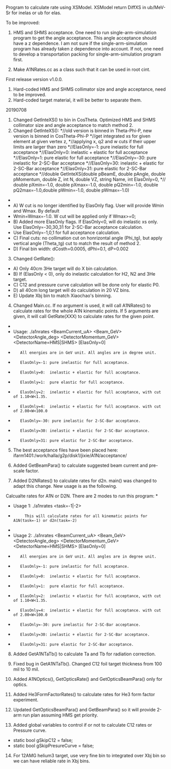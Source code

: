 Program to calculate rate using XSModel.
XSModel return DiffXS in ub/MeV-Sr for inelas or ub for elas.
 
To be improved:
1) HMS and SHMS acceptance.
   One need to run single-arm-simulation program to get the angle acceptance. 
   This angle acceptance should have a z dependence.  I am not sure if the
   single-arm-simulation program has already taken z dependence into account.
   If not, one need to develop a transportation packing for single-arm-simulation
   program first.

2) Make A1NRates.cc as a class such that it can be used in root cint.

First release version v1.0.0.

1. Hard-coded HMS and SHMS collimator size and angle acceptance, need to be improved.
2. Hard-coded target material, it will be better to separate them.


20190708
1. Changed GetInteXS() to bin in CosTheta. Optimized HMS and SHMS collimator size and angle
   acceptance to match method 2.
2. Changed GetInteXS():
*//old version is binned in Theta-Phi-P, new version is binned in CosTheta-Phi-P
*//get integrated xs for given element at given vertex z,
*//applying x, q2 and w cuts if their upper limits are larger than zero
*//ElasOnly=-1: pure inelastic for full acceptance
*//ElasOnly=0:  inelastic + elastic for full acceptance
*//ElasOnly=1:  pure elastic for full acceptance
*//ElasOnly=-30: pure inelastic for 2-SC-Bar acceptance
*//ElasOnly=30: inelastic + elastic for 2-SC-Bar acceptance
*//ElasOnly=31: pure elastic for 2-SC-Bar acceptance
*//double GetInteXS(double pBeamE, double pAngle, double pMomentum, double Z, int N, double VZ, string Name, int ElasOnly=0,
*//                 double pXmin=-1.0, double pXmax=-1.0, double pQ2min=-1.0, double pQ2max=-1.0,double pWmin=-1.0, double pWmax=-1.0)
*
*   A) W cut is no longer identified by ElasOnly flag.  User will provide Wmin and Wmax. By default
*   Wmin=Wmax=-1.0.  W cut will be applied only if Wmax>=0;
*   B) Added more ElasOnly flags. If ElasOnly<0, will do inelastic xs only. Use ElasOnly=-30,30,31 for 2-SC-Bar acceptance calculation.
*   Use ElasOnly=-1,0,1 for full acceptance calculation.
*   C) Final cuts: no collimation cut on honrizontal angle (Phi_tg), but apply vertical angle (Theta_tg) cut to match the result of method 2.
*   D) Final bin width: dCosth=0.0005, dPhi=0.1, dP=0.002

3. Changed GetRate():
*   A) Only 40cm 3He target will do X bin calculation.
*   B) If (ElasOnly < 0), only do inelastic calculation for H2, N2 and 3He target.
*   C) C12 and pressure curve calculation will be done only for elastic P0.
*   D) all 40cm long target will do calculation in 20 VZ bins.
*   E) Update Xbj bin to match Xiaochao's binning.

4. Changed Main.cc. If no argument is used, it will call A1NRates() to calculate rates for the whole A1N kinematic points.
   If 5 arguments are given, it will call GetRate(XXX) to calculate rates for the given point.
*   
* Usage: ./a1nrates <BeamCurrent_uA> <Beam_GeV> <DetectorAngle_deg> <DetectorMomentum_GeV> <DetectorName=HMS|SHMS> [ElasOnly=0]
*        All energies are in GeV unit. All angles are in degree unit.
*        ElasOnly=-1: pure inelastic for full acceptance.
*        ElasOnly=0:  inelastic + elastic for full acceptance.
*        ElasOnly=1:  pure elastic for full acceptance.
*        ElasOnly=2:  inelastic + elastic for full acceptance, with cut of 1.10<W<1.35.
*        ElasOnly=4:  inelastic + elastic for full acceptance. with cut of 2.00<W<100.0
*        ElasOnly=-30: pure inelastic for 2-SC-Bar acceptance.
*        ElasOnly=30: inelastic + elastic for 2-SC-Bar acceptance.
*        ElasOnly=31: pure elastic for 2-SC-Bar acceptance.
        
5. The best acceptance files have been placed here: ifarm1401:/work/halla/g2p/disk1/jixie/A1N/acceptance/

6. Added GetBeamPara() to calculate suggested beam current and pre-scale factor.

7. Added D2NRates() to calculate rates for d2n. main() was changed to adapt this change. New usage is as the following.

 Calcualte rates for A1N or D2N. There are 2 modes to run this program:
*
* Usage 1: ./a1nrates <task=-1|-2> 
*          This will calculate rates for all kinematic points for A1N(task=-1) or d2n(task=-2)
*
* Usage 2: ./a1nrates <BeamCurrent_uA> <Beam_GeV> <DetectorAngle_deg> <DetectorMomentum_GeV> <DetectorName=HMS|SHMS> [ElasOnly=0]
*        All energies are in GeV unit. All angles are in degree unit.
*        ElasOnly=-1: pure inelastic for full acceptance.
*        ElasOnly=0:  inelastic + elastic for full acceptance.
*        ElasOnly=1:  pure elastic for full acceptance.
*        ElasOnly=2:  inelastic + elastic for full acceptance, with cut of 1.10<W<1.35.
*        ElasOnly=4:  inelastic + elastic for full acceptance. with cut of 2.00<W<100.0
*        ElasOnly=-30: pure inelastic for 2-SC-Bar acceptance.
*        ElasOnly=30: inelastic + elastic for 2-SC-Bar acceptance.
*        ElasOnly=31: pure elastic for 2-SC-Bar acceptance.

8.  Added GetA1NTaTb() to calculate Ta and Tb for radiation correction.

9.  Fixed bug in GetA1NTaTb(). Changed C12 foil target thickness from 100 mil to 10 mil.

10. Added A1NOptics(), GetOpticsRate() and GetOpticsBeamPara() only for optics.

11. Added He3FormFactorRates() to calculate rates for He3 form factor experiment.

12. Updated GetOpticsBeamPara() and GetBeamPara() so it will provide 2-arm run plan assuming HMS get priority.

13. Added global variables to control if or not to calculate C12 rates or Pressure curve. 
* static bool  gSkipC12 = false;
* static bool  gSkipPresureCurve = false;

14. For 12AMG helium3 target, use very fine bin to integrated over Xbj bin so we can have reliable rate in Xbj bins.

